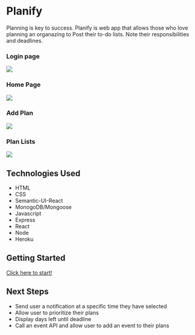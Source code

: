 # Planify

Planning is key to success. Planify is web app that allows those who love planning an organazing to Post their to-do lists. Note their responsibilities and deadlines. 


### Login page 
<img src="../../blob/master/src/public/images/home.png">

### Home Page
<img src="../../blob/master/src/public/images/q.png">

### Add Plan
<img src="../../blob/master/src/public/images/add.png">

### Plan Lists
<img src="../../blob/master/src/public/images/list.png">


## Technologies Used 
- HTML
- CSS
- Semantic-UI-React
- MonogoDB/Mongoose
- Javascript
- Express
- React
- Node
- Heroku

## Getting Started

[Click here to start!](https://planify-atn.herokuapp.com/)


## Next Steps
- Send user a notification at a specific time they have selected
- Allow user to prioritize their plans
- Display days left until deadline 
- Call an event API and allow user to add an event to their plans  

